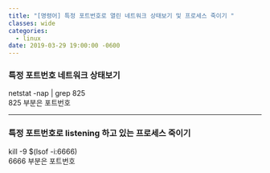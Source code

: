 ```yaml
---
title: "[명령어] 특정 포트번호로 열린 네트워크 상태보기 및 프로세스 죽이기 "
classes: wide
categories:
  - linux
date: 2019-03-29 19:00:00 -0600
---
```


### 특정 포트번호 네트워크 상태보기

netstat -nap | grep 825  
825 부분은 포트번호 

---

### 특정 포트번호로 listening 하고 있는 프로세스 죽이기
kill -9 $(lsof -i:6666)  
6666 부분은 포트번호
